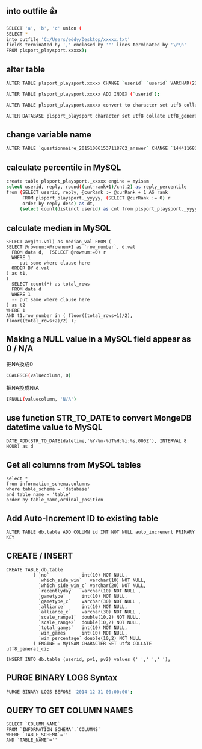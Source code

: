 into outfile :thumbsup:
-------------------------
```sh
SELECT 'a', 'b', 'c' union (
SELECT *
into outfile 'C:/Users/eddy/Desktop/xxxxx.txt'
fields terminated by ',' enclosed by '"' lines terminated by '\r\n'
FROM plsport_playsport.xxxxx);
```

alter table
-------------------------
```sh
ALTER TABLE plsport_playsport.xxxxx CHANGE `userid` `userid` VARCHAR(22) CHARACTER SET utf8 COLLATE utf8_general_ci NOT NULL;
```
```sh
ALTER TABLE plsport_playsport.xxxxx ADD INDEX (`userid`);
```
```sh
ALTER TABLE plsport_playsport.xxxxx convert to character set utf8 collate utf8_general_ci;
```
```sh
ALTER DATABASE plsport_playsport character set utf8 collate utf8_general_ci;
```

change variable name
--------------------
```sh
ALTER TABLE `questionnaire_201510061537118762_answer` CHANGE `1444116822` `q1` VARCHAR(10) CHARACTER SET utf8 COLLATE utf8_general_ci NOT NULL;
```

calculate percentile in MySQL
-----------------------------
```sh
create table plsport_playsport._xxxxx engine = myisam
select userid, reply, round((cnt-rank+1)/cnt,2) as reply_percentile
from (SELECT userid, reply, @curRank := @curRank + 1 AS rank
	  FROM plsport_playsport._yyyyy, (SELECT @curRank := 0) r
	  order by reply desc) as dt,
	 (select count(distinct userid) as cnt from plsport_playsport._yyyyy) as ct;
```

calculate median in MySQL
-----------------------------------------
```
SELECT avg(t1.val) as median_val FROM (
SELECT @rownum:=@rownum+1 as `row_number`, d.val
  FROM data d,  (SELECT @rownum:=0) r
  WHERE 1
  -- put some where clause here
  ORDER BY d.val
) as t1, 
(
  SELECT count(*) as total_rows
  FROM data d
  WHERE 1
  -- put same where clause here
) as t2
WHERE 1
AND t1.row_number in ( floor((total_rows+1)/2), floor((total_rows+2)/2) );
```

Making a NULL value in a MySQL field appear as 0 / N/A
------------------------------------------------------
把NA換成0
```sh
COALESCE(valuecolumn, 0)
```
把NA換成N/A
```sh
IFNULL(valuecolumn, 'N/A')
```

use function STR_TO_DATE to convert MongeDB datetime value to MySQL
-------------------------------------------------------------------
```
DATE_ADD(STR_TO_DATE(datetime,'%Y-%m-%dT%H:%i:%s.000Z'), INTERVAL 8 HOUR) as d
```

Get all columns from MySQL tables
-------------------------------------------------------------------
```
select *
from information_schema.columns
where table_schema = 'database'
and table_name = 'table'
order by table_name,ordinal_position
```

Add Auto-Increment ID to existing table
---------------------------------------
```
ALTER TABLE db.table ADD COLUMN id INT NOT NULL auto_increment PRIMARY KEY
```

CREATE / INSERT 
---------------
```
CREATE TABLE db.table
          ( `no`            int(10) NOT NULL, 
            `which_side_win`   varchar(10) NOT NULL,
            `which_side_win_c` varchar(20) NOT NULL,
            `recentlyday`   varchar(10) NOT NULL ,
            `gametype`      int(10) NOT NULL,
            `gametype_c`    varchar(30) NOT NULL , 
            `alliance`      int(10) NOT NULL, 
            `alliance_c`    varchar(30) NOT NULL , 
            `scale_range1`  double(10,2) NOT NULL,
            `scale_range2`  double(10,2) NOT NULL,
            `total_games`   int(10) NOT NULL, 
            `win_games`     int(10) NOT NULL, 
            `win_percentage` double(10,2) NOT NULL
          ) ENGINE = MyISAM CHARACTER SET utf8 COLLATE utf8_general_ci;

INSERT INTO db.table (userid, pv1, pv2) values (' ',' ',' ');
```

PURGE BINARY LOGS Syntax
-------------------------
```sh
PURGE BINARY LOGS BEFORE '2014-12-31 00:00:00';
```

QUERY TO GET COLUMN NAMES
-------------------------
```
SELECT `COLUMN_NAME`
FROM `INFORMATION_SCHEMA`.`COLUMNS`
WHERE `TABLE_SCHEMA`=''
AND `TABLE_NAME`=''
```


